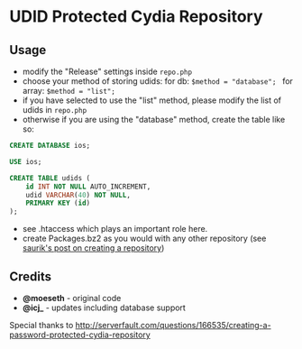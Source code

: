 # UDID Protected Cydia Repository

## Usage

* modify the "Release" settings inside `repo.php`
* choose your method of storing udids:
	for db:    ```$method = "database"; ```
	for array: ```$method = "list"; ```
* if you have selected to use the "list" method, please modify the list of udids in `repo.php`
* otherwise if you are using the "database" method, create the table like so:

```SQL
CREATE DATABASE ios;

USE ios;

CREATE TABLE udids (
	id INT NOT NULL AUTO_INCREMENT,
	udid VARCHAR(40) NOT NULL,
	PRIMARY KEY (id)
);
```

* see .htaccess which plays an important role here.
* create Packages.bz2 as you would with any other repository (see [saurik's post on creating a repository](http://www.saurik.com/id/7))

## Credits

* **@moeseth** - original code
* **@icj_** - updates including database support

Special thanks to http://serverfault.com/questions/166535/creating-a-password-protected-cydia-repository
